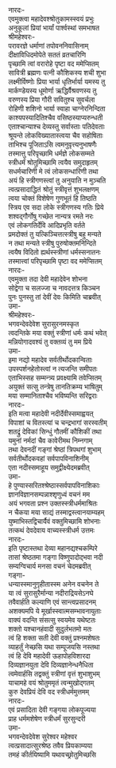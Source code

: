 नारदः-  
एवमुक्त्वा महादेवश्श्रोतुकामस्स्वयं प्रभुः  
अनुकूलां प्रियां भार्यां पार्श्वस्थां समभाषत  
श्रीमहेश्वरः-  
परावरज्ञे धर्माणां तपोवननिवासिनाम्  
दीक्षाविधिदमोपेते सततं व्रतचारिणि  
पृच्छामि त्वां वरारोहे पृष्टा वद ममेप्सितम्  
सावित्री ब्रह्मणः पत्नी कौशिकस्य शची शुभा  
लक्ष्मीर्विष्णोः प्रिया भार्या धृतिर्भार्या यमस्य तु  
मार्कण्डेयस्य धूमोर्णा ऋद्धिर्वैश्रवणस्य तु  
वरुणस्य प्रिया गौरी सवितुश्च सुवर्चला  
रोहिणी शशिनो भार्या स्वाहा चाग्नेरनिन्दिता  
काश्यपस्यादितिश्चैव वसिष्ठस्याप्यरुन्धती  
एताश्चान्याश्च देव्यस्तु सर्वास्ताः पतिदेवताः  
श्रूयन्ते लोकविख्यातास्त्वया चैव सहोषिताः  
ताभिश्च पूजिताऽसि त्वमनुवृत्त्यनुभाषणैः  
तस्मात्तु परिपृच्छामि धर्मज्ञे लोकसम्मते  
स्त्रीधर्मं श्रोतुमिच्छामि त्वयैव समुदाहृतम्  
सधर्मचारिणी मे त्वं लोकसन्धारिणी तथा  
अयं हि स्त्रीगणस्त्वां तु अनुयाति न मुञ्चति  
त्वत्प्रसादाद्धितं श्रोतुं स्त्रीवृत्तं शुभलक्षणम्  
त्वया चोक्तं विशेषेण गुणभूतं हि तिष्ठति  
स्त्रिय एव सदा लोके स्त्रीगणस्य गतिः प्रिये  
शश्वद्गौर्गोषु गच्छेत नान्यत्र रमते नरः  
एवं लोकगतिर्देवि आदिप्रभृति वर्तते  
प्रमदोक्तं तु यत्किञ्चित्तत्स्त्रीषु बहु मन्यते  
न तथा मन्यते स्त्रीषु पुरुषोक्तमनिन्दिते  
त्वयैष विदितो ह्यर्थस्स्त्रीणां धर्मस्सनातनः  
तस्मात्त्वां परिपृच्छामि पृष्टा वद ममेप्सितम्  
नारदः-  
एवमुक्ता तदा देवी महादेवेन शोभना  
सोद्वेगा च सलज्जा च नावदत्तत्र किञ्चन  
पुनः पुनस्तु तां देवीं देवः किमिति चाब्रवीत्  
उमा-  
 श्रीमहेश्वरः-  
भगवन्देवदेवेश सुरासुरनमस्कृत  
त्वदन्तिके मया वक्तुं स्त्रीणां धर्मः कथं भवेत्  
मन्नियोगादवश्यं तु वक्तव्यं तु मम प्रिये  
उमा-  
इमा नद्यो महादेव सर्वतीर्थोदकान्विताः  
उपस्पर्शनहेतोस्त्वां न त्यजन्ति समीपतः  
एताभिस्सह सम्मन्त्र्य प्रवक्ष्यामि तवेप्सितम्  
अयुक्तं सत्सु तन्त्रेषु तानतिक्रम्य भाषितुम्  
मया सम्मानिताश्चैव भविष्यन्ति सरिद्वराः  
नारदः-  
इति मत्वा महादेवी नदीर्देवीस्समाह्वयत्  
विपाशां च वितस्त्यां च चन्द्रभागां सरस्वतीम्  
शतद्रुं देविकां सिन्धुं गौतमीं कौशिकीं तथा  
यमुनां नर्मदां चैव कावेरीमथ निम्नगाम्  
तथा देवनदीं गङ्गां श्रेष्ठां त्रिपथगां शुभाम्  
सर्वतीर्थोदकवहां सर्वपापविनाशिनीम्  
एता नदीस्समाहूय समुद्वीक्ष्येदमब्रवीत्  
उमा-  
हे पुण्यास्सरितश्श्रेष्ठास्सर्वपापविनाशिकाः  
ज्ञानविज्ञानसम्पन्नाश्शृणुध्वं वचनं मम  
अयं भगवता प्रश्न उक्तस्स्त्रीधर्ममाश्रितः  
न चैकया मया साद्यं तस्माद्वस्त्वानयाम्यहम्  
युष्माभिस्तद्विचार्यैवं वक्तुमिच्छामि शोभनाः  
तत्कथं देवदेवाय वाच्यस्स्त्रीधर्म उत्तमः  
नारदः-  
इति पृष्टास्तथा देव्या महानद्यश्चकम्पिरे  
तासां श्रेष्ठतमा गङ्गा विष्णुपादोद्भवा नदी  
सम्यग्विचार्य मनसा वचनं चेदमब्रवीत्  
गङ्गा-  
धन्यास्स्मानुगृहीतास्स्म अनेन वचनेन ते  
या त्वं सुरासुरैर्मान्या नदीराद्रियसेऽनघे  
तवैवार्हति कल्याणि एवं सान्त्वप्रसादनम्  
अशक्यमपि ये मूर्खास्स्वात्मसम्भावनायुताः  
वाक्यं वदन्ति संसत्सु स्वयमेव यथेष्टतः  
शक्तो यश्चानहंवादी सुदुर्लभतमो मतः  
त्वं हि शक्ता सती देवी वक्तुं प्रश्नमशेषतः  
व्याहर्तुं नेच्छसि यथा सम्पूजयसि नस्तथा  
त्वं हि देवि महादेवी ऊहापोहविशारदा  
दिव्यज्ञानयुता देवि दिव्यज्ञानेन्धनैधिता  
त्वमेवार्हसि तद्वक्तुं स्त्रीणां वृत्तं शुभाशुभम्  
याचामहे वयं श्रोतुममृतं त्वन्मुखोद्गतम्  
कुरु देवप्रियं देवि वद स्त्रीधर्ममुत्तमम्  
नारदः-  
एवं प्रसादिता देवी गङ्गया लोकपूज्यया  
प्राह धर्ममशेषेण स्त्रीधर्मं सुरसुन्दरी  
उमा-  
भगवन्देवदेवेश सुरेश्वर महेश्वर  
त्वत्प्रसादात्सुरश्रेष्ठ तवैव प्रियकाम्यया  
तमहं कीर्तयिष्यामि यथावच्छ्रोतुमिच्छसि  
